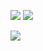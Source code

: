 ![](https://github-readme-stats.vercel.app/api?username=sffxzzp&hide_border=true&show_icons=true&count_private=true&theme=transparent)
![](https://github-readme-stats.vercel.app/api/top-langs/?username=sffxzzp&hide_border=true&layout=compact&langs_count=8&theme=transparent)

![](https://streak-stats.demolab.com?user=sffxzzp&hide_border=true&date_format=%5BY.%5Dn.j&background=00000000&currStreakNum=417E87&sideNums=417E87&currStreakLabel=417E87&sideLabels=417E87&dates=417E87&ring=2982FF&fire=2982FF)
